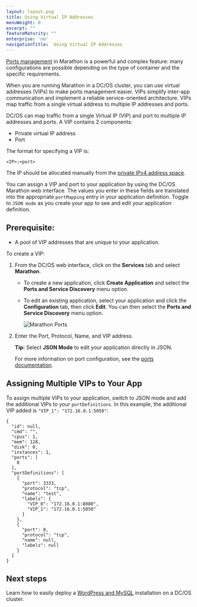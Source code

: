 ```yaml
---
layout: layout.pug
title: Using Virtual IP Addresses
menuWeight: 0
excerpt: ""
featureMaturity: ""
enterprise: 'no'
navigationTitle:  Using Virtual IP Addresses
---
```


<!-- This source repo for this topic is https://github.com/dcos/dcos-docs -->


[Ports management][1] in Marathon is a powerful and complex feature: many configurations are possible depending on the type of container and the specific requirements.

When you are running Marathon in a DC/OS cluster, you can use virtual addresses (VIPs) to make ports management easier. VIPs simplify inter-app communication and implement a reliable service-oriented architecture. VIPs map traffic from a single virtual address to multiple IP addresses and ports.

DC/OS can map traffic from a single Virtual IP (VIP) and port to multiple IP addresses and ports. A VIP contains 2 components:

 * Private virtual IP address
 * Port

The format for specifying a VIP is:

    <IP>:<port>

The IP should be allocated manually from the [private IPv4 address space][1].

You can assign a VIP and port to your application by using the DC/OS Marathon web interface. The values you enter in these fields are translated into the appropriate `portMapping` entry in your application definition. Toggle to `JSON mode` as you create your app to see and edit your application definition.

## Prerequisite:

*   A pool of VIP addresses that are unique to your application.

To create a VIP:

1.  From the DC/OS web interface, click on the **Services** tab and select **Marathon**.

    *   To create a new application, click **Create Application** and select the **Ports and Service Discovery** menu option.
    *   To edit an existing application, select your application and click the **Configuration** tab, then click **Edit**. You can then select the **Ports and Service Discovery** menu option.

        ![Marathon Ports](/1.7/overview/img/ui-marathon-ports.gif)

2.  Enter the Port, Protocol, Name, and VIP address.

    **Tip:** Select **JSON Mode** to edit your application directly in JSON.

    For more information on port configuration, see the [ports documentation][2].

## Assigning Multiple VIPs to Your App

To assign multiple VIPs to your application, switch to JSON mode and add the additional VIPs to your `portDefinitions`. In this example, the additional VIP added is `"VIP_1": "172.16.0.1:5050"`:

    {
      "id": null,
      "cmd": "",
      "cpus": 1,
      "mem": 128,
      "disk": 0,
      "instances": 1,
      "ports": [
        0
      ],
      "portDefinitions": [
        {
          "port": 3333,
          "protocol": "tcp",
          "name": "test",
          "labels": {
            "VIP_0": "172.16.0.1:8080",
            "VIP_1": "172.16.0.1:5050"
          }
        },
        {
          "port": 0,
          "protocol": "tcp",
          "name": null,
          "labels": null
        }
      ]
    }
    
## Next steps

Learn how to easily deploy a [WordPress and MySQL](/1.7/usage/tutorials/wordpress-mysql/) installation on a DC/OS cluster.

[1]: https://en.wikipedia.org/wiki/Private_network#Private_IPv4_address_spaces
[2]: http://mesosphere.github.io/marathon/docs/ports.html
